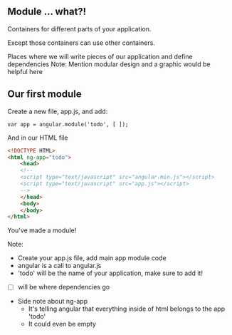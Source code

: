 ## Module ... what?!

Containers for different parts of your application. <!-- .element: class="fragment" -->

Except those containers can use other containers.  <!-- .element: class="fragment" -->

Places where we will write pieces of our application and define dependencies <!-- .element: class="fragment" -->
Note: Mention modular design and a graphic would be helpful here



## Our first module

Create a new file, app.js, and add:

```
var app = angular.module('todo', [ ]);
```

And in our HTML file

```html
<!DOCTYPE HTML>
<html ng-app="todo">
    <head>
    <!--
    <script type="text/javascript" src="angular.min.js"></script>
    <script type="text/javascript" src="app.js"></script>
    -->
    </head>
    <body>
    </body>
</html>
```

You've made a module!

Note:
- Create your app.js file, add main app module code
- angular is a call to angular.js
- 'todo' will be the name of your application, make sure to add it!
- [ ] will be where dependencies go
- Side note about ng-app
    - It's telling angular that everything inside of html belongs to the app 'todo'
    - It could even be empty
